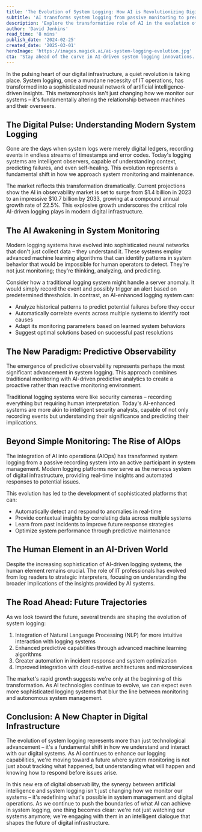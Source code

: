 ```yaml
---
title: 'The Evolution of System Logging: How AI is Revolutionizing Digital Observability'
subtitle: 'AI transforms system logging from passive monitoring to predictive intelligence'
description: 'Explore the transformative role of AI in the evolution of system logging, turning traditional digital logging into a predictive powerhouse capable of advanced analytics and automated responses. Discover new frontiers in AI-enhanced monitoring that are reshaping our digital infrastructure.'
author: 'David Jenkins'
read_time: '8 mins'
publish_date: '2024-02-25'
created_date: '2025-03-01'
heroImage: 'https://images.magick.ai/ai-system-logging-evolution.jpg'
cta: 'Stay ahead of the curve in AI-driven system logging innovations. Follow us on LinkedIn for regular updates on the latest developments in digital observability and AIOps.'
---
```


In the pulsing heart of our digital infrastructure, a quiet revolution is taking place. System logging, once a mundane necessity of IT operations, has transformed into a sophisticated neural network of artificial intelligence-driven insights. This metamorphosis isn't just changing how we monitor our systems – it's fundamentally altering the relationship between machines and their overseers.

## The Digital Pulse: Understanding Modern System Logging

Gone are the days when system logs were merely digital ledgers, recording events in endless streams of timestamps and error codes. Today's logging systems are intelligent observers, capable of understanding context, predicting failures, and even self-healing. This evolution represents a fundamental shift in how we approach system monitoring and maintenance.

The market reflects this transformation dramatically. Current projections show the AI in observability market is set to surge from $1.4 billion in 2023 to an impressive $10.7 billion by 2033, growing at a compound annual growth rate of 22.5%. This explosive growth underscores the critical role AI-driven logging plays in modern digital infrastructure.

## The AI Awakening in System Monitoring

Modern logging systems have evolved into sophisticated neural networks that don't just collect data – they understand it. These systems employ advanced machine learning algorithms that can identify patterns in system behavior that would be impossible for human operators to detect. They're not just monitoring; they're thinking, analyzing, and predicting.

Consider how a traditional logging system might handle a server anomaly. It would simply record the event and possibly trigger an alert based on predetermined thresholds. In contrast, an AI-enhanced logging system can:

- Analyze historical patterns to predict potential failures before they occur
- Automatically correlate events across multiple systems to identify root causes
- Adapt its monitoring parameters based on learned system behaviors
- Suggest optimal solutions based on successful past resolutions

## The New Paradigm: Predictive Observability

The emergence of predictive observability represents perhaps the most significant advancement in system logging. This approach combines traditional monitoring with AI-driven predictive analytics to create a proactive rather than reactive monitoring environment.

Traditional logging systems were like security cameras – recording everything but requiring human interpretation. Today's AI-enhanced systems are more akin to intelligent security analysts, capable of not only recording events but understanding their significance and predicting their implications.

## Beyond Simple Monitoring: The Rise of AIOps

The integration of AI into operations (AIOps) has transformed system logging from a passive recording system into an active participant in system management. Modern logging platforms now serve as the nervous system of digital infrastructure, providing real-time insights and automated responses to potential issues.

This evolution has led to the development of sophisticated platforms that can:

- Automatically detect and respond to anomalies in real-time
- Provide contextual insights by correlating data across multiple systems
- Learn from past incidents to improve future response strategies
- Optimize system performance through predictive maintenance

## The Human Element in an AI-Driven World

Despite the increasing sophistication of AI-driven logging systems, the human element remains crucial. The role of IT professionals has evolved from log readers to strategic interpreters, focusing on understanding the broader implications of the insights provided by AI systems.

## The Road Ahead: Future Trajectories

As we look toward the future, several trends are shaping the evolution of system logging:

1. Integration of Natural Language Processing (NLP) for more intuitive interaction with logging systems
2. Enhanced predictive capabilities through advanced machine learning algorithms
3. Greater automation in incident response and system optimization
4. Improved integration with cloud-native architectures and microservices

The market's rapid growth suggests we're only at the beginning of this transformation. As AI technologies continue to evolve, we can expect even more sophisticated logging systems that blur the line between monitoring and autonomous system management.

## Conclusion: A New Chapter in Digital Infrastructure

The evolution of system logging represents more than just technological advancement – it's a fundamental shift in how we understand and interact with our digital systems. As AI continues to enhance our logging capabilities, we're moving toward a future where system monitoring is not just about tracking what happened, but understanding what will happen and knowing how to respond before issues arise.

In this new era of digital observability, the synergy between artificial intelligence and system logging isn't just changing how we monitor our systems – it's redefining what's possible in system management and digital operations. As we continue to push the boundaries of what AI can achieve in system logging, one thing becomes clear: we're not just watching our systems anymore; we're engaging with them in an intelligent dialogue that shapes the future of digital infrastructure.